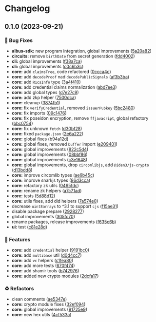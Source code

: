 # Changelog

## 0.1.0 (2023-09-21)


### 🐞 Bug Fixes

* **albus-sdk:** new program integration, global improvements ([5a20a82](https://github.com/mfactory-lab/albus/commit/5a20a82f44902c7d0a9e9ce458bd13b652421fb3))
* **circuits:** remove `birthDate` from secret generation ([fdd4002](https://github.com/mfactory-lab/albus/commit/fdd4002ccad00465d430f729372c5da5d1ec9df7))
* **cli:** global improvements ([f38a7ca](https://github.com/mfactory-lab/albus/commit/f38a7ca37befcd5c7f8a8473e828c3b888272cda))
* **cli:** global improvements ([c0c6b3c](https://github.com/mfactory-lab/albus/commit/c0c6b3c5a0b2c6842f98924752f4312649d88bc5))
* **core:** add `claimsTree`, code refactored ([0ccca4c](https://github.com/mfactory-lab/albus/commit/0ccca4c0dce05d437b04338377ee7558c35e8244))
* **core:** add `decodeProof` nad `decodePublicSignals` ([af3b3ba](https://github.com/mfactory-lab/albus/commit/af3b3ba7f3e6437b975909290f9f7927109c499f))
* **core:** add `R1csInfo` type ([3a4f410](https://github.com/mfactory-lab/albus/commit/3a4f41080be8958b01e1114535e3b6fc77479547))
* **core:** add credential claims normalization ([abd7ee3](https://github.com/mfactory-lab/albus/commit/abd7ee355e2fbf2462849bcf1707c7ecd182a7e6))
* **core:** add global types ([d7e27c9](https://github.com/mfactory-lab/albus/commit/d7e27c9c1175a575ef68d234a31992087194250c))
* **core:** add zkp helper ([7500dca](https://github.com/mfactory-lab/albus/commit/7500dca0369d1f054e1b39c35a6a771d7c2c74a2))
* **core:** cleanup ([3874fb1](https://github.com/mfactory-lab/albus/commit/3874fb13ca6603d5f8b08c8473db62d8df9ec3e9))
* **core:** fix `verifyCredential`, removed `issuerPubkey` ([5bc2480](https://github.com/mfactory-lab/albus/commit/5bc24806aa68fde9caf5f3a340831113a738c6fd))
* **core:** fix imports ([09c1476](https://github.com/mfactory-lab/albus/commit/09c14767f17331d25ea4025090831df9b8d17c17))
* **core:** fix poseidon encryption, remove `ffjavacript`, global refactory ([bbc0754](https://github.com/mfactory-lab/albus/commit/bbc0754910bf3ccbffa9997dd7df322f792a9fff))
* **core:** fix unknown `fetch` ([d30bf28](https://github.com/mfactory-lab/albus/commit/d30bf289043ede5a7b66f662ab67b615e049eacb))
* **core:** fixed `package.json` ([2e6a222](https://github.com/mfactory-lab/albus/commit/2e6a22246aeabfbb7239089bc05adfd64a87fe8a))
* **core:** global fixes ([b94a12d](https://github.com/mfactory-lab/albus/commit/b94a12de045a75ba7a0411a1d16f41e055ffaef8))
* **core:** global fixes, removed `buffer` import ([e209401](https://github.com/mfactory-lab/albus/commit/e2094015fcdd6a8abea9755d6c1ede03066ef5ce))
* **core:** global improvements ([822c5d4](https://github.com/mfactory-lab/albus/commit/822c5d408a40ead82b5fe26449ffc9a533c750d6))
* **core:** global improvements ([08bbf86](https://github.com/mfactory-lab/albus/commit/08bbf866cfc3e8d52edcf9fdd04a29609deb520f))
* **core:** global improvements ([c3e1648](https://github.com/mfactory-lab/albus/commit/c3e16486c8b366bfac6dbba3703f758f5c830d96))
* **core:** global improvements, drop `circomlibjs`, add `@iden3/js-crypto` ([d13bdd8](https://github.com/mfactory-lab/albus/commit/d13bdd8f36dda75cddd32ad2c71587aec8f828ef))
* **core:** improve circomlib types ([ae6b45c](https://github.com/mfactory-lab/albus/commit/ae6b45c0cd49fba0caa0ed2198923cc299b2b115))
* **core:** improve snarkjs types ([86d3cca](https://github.com/mfactory-lab/albus/commit/86d3cca3e91b16fff87c98407c6ca36b30bc95ed))
* **core:** refactory zk utils ([0465fdc](https://github.com/mfactory-lab/albus/commit/0465fdc25a90647cbfac99617064ebc249a149be))
* **core:** rename zk helpers ([a7c71ad](https://github.com/mfactory-lab/albus/commit/a7c71ad63cf91a88fd28a4c2211200a9f1b97ae3))
* **core:** tests ([5d88d12](https://github.com/mfactory-lab/albus/commit/5d88d1281b844bf173cf0c14288f45c04cd0128f))
* **core:** utils fixes, add did helpers ([7a574e0](https://github.com/mfactory-lab/albus/commit/7a574e07da87ca886673607e0d0613a7de15b20f))
* decrease `uint8arrays` to ^3.1 to support `cjs` ([f15ae31](https://github.com/mfactory-lab/albus/commit/f15ae319c1f0bfda6868490de0158dbc463724c9))
* disable package prepare ([2928277](https://github.com/mfactory-lab/albus/commit/29282777db15d409f6c8a7469089f8b582d6a4bb))
* global improvements ([305fc70](https://github.com/mfactory-lab/albus/commit/305fc7066827396774f6b6e38a157a0efc3a522c))
* rename packages, release improvements ([f635c6b](https://github.com/mfactory-lab/albus/commit/f635c6b6ea78fcc8cd4430530aaef94a13510db0))
* **ui:** test ([c81e28d](https://github.com/mfactory-lab/albus/commit/c81e28dc67fe6ecb4cde3ec08f45ed67487d2a7d))


### 🌟 Features

* **core:** add `credential` helper ([9191bc0](https://github.com/mfactory-lab/albus/commit/9191bc0ae4cd1024b5ac1687bd38a44265043839))
* **core:** add `multibase` util ([d0d4cc7](https://github.com/mfactory-lab/albus/commit/d0d4cc775c84f7c2643cad6a2da47bf80ff794e0))
* **core:** add `vc` helpers ([c1fea80](https://github.com/mfactory-lab/albus/commit/c1fea803f31d70494bf3651c22f345d5a064e519))
* **core:** add more tests ([670f474](https://github.com/mfactory-lab/albus/commit/670f474bf2514b0ce6b95f45fea90cf664ea73c4))
* **core:** add shamir tools ([b742976](https://github.com/mfactory-lab/albus/commit/b74297622b5f1885a780101982d624371b9cede5))
* **core:** added new crypto modules ([2dcfa17](https://github.com/mfactory-lab/albus/commit/2dcfa176d0beee0cbc4cf1c77e879f338ceec496))


### ♻️ Refactors

* clean comments ([ae5347e](https://github.com/mfactory-lab/albus/commit/ae5347ec8165238ae82874a359780a09779364f3))
* **core:** crypto module fixes ([32ef094](https://github.com/mfactory-lab/albus/commit/32ef094863ac953e39f5e50ae92f25d3f059e4bc))
* **core:** global improvements ([91725e9](https://github.com/mfactory-lab/albus/commit/91725e9c894d306ae9ea925dec0045f4d1192b15))
* **core:** new hex utils ([4cf533a](https://github.com/mfactory-lab/albus/commit/4cf533a6027f9d2007f1b49f00a3cf2176cebe28))
